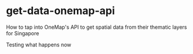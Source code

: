 # get-data-onemap-api
How to tap into OneMap's API to get spatial data from their thematic layers for Singapore 

Testing what happens now
